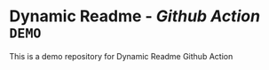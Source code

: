 # Dynamic Readme - ***Github Action*** `DEMO`
This is a demo repository for Dynamic Readme Github Action
